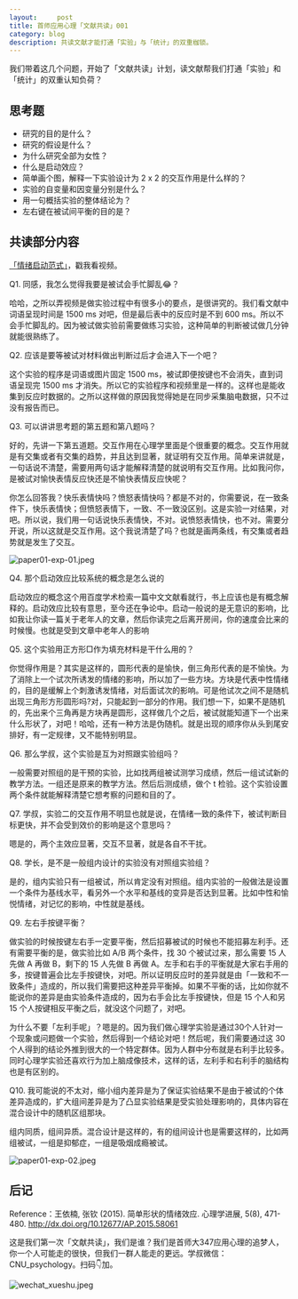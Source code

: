 ```yaml
---
layout:     post
title: 首师应用心理「文献共读」001
category: blog
description: 共读文献才能打通「实验」与「统计」的双重枷锁。
---
```


我们带着这几个问题，开始了「文献共读」计划，读文献帮我们打通「实验」和「统计」的双重认知负荷？

## 思考题

* 研究的目的是什么？
* 研究的假设是什么？
* 为什么研究全部为女性？
* 什么是启动效应？
* 简单画个图，解释一下实验设计为 2 x 2 的交互作用是什么样的？
* 实验的自变量和因变量分别是什么？
* 用一句概括实验的整体结论为？
* 左右键在被试间平衡的目的是？

## 共读部分内容

[「情绪启动范式」](http://1257355643.vod2.myqcloud.com/a589a973vodtranscq1257355643/10441c9e5285890789447844265/v.f30.mp4)，戳我看视频。

Q1. 同感，我怎么觉得我要是被试会手忙脚乱😂？

哈哈，之所以弄视频是做实验过程中有很多小的要点，是很讲究的。我们看文献中词语呈现时间是 1500 ms 对吧，但是最后表中的反应时是不到 600 ms。所以不会手忙脚乱的。因为被试做实验前需要做练习实验，这种简单的判断被试做几分钟就能很熟练了。

Q2. 应该是要等被试对材料做出判断过后才会进入下一个吧？

这个实验的程序是词语或图片固定 1500 ms，被试即便按键也不会消失，直到词语呈现完 1500 ms 才消失。所以它的实验程序和视频里是一样的。这样也是能收集到反应时数据的。之所以这样做的原因我觉得她是在同步采集脑电数据，只不过没有报告而已。

Q3. 可以讲讲思考题的第五题和第八题吗？

好的，先讲一下第五道题。交互作用在心理学里面是个很重要的概念。交互作用就是有交集或者有交集的趋势，并且达到显著，就证明有交互作用。简单来讲就是，一句话说不清楚，需要用两句话才能解释清楚的就说明有交互作用。比如我问你，是被试对愉快表情反应快还是不愉快表情反应快呢？

你怎么回答我？快乐表情快吗？愤怒表情快吗？都是不对的，你需要说，在一致条件下，快乐表情快；但愤怒表情下，一致、不一致没区别。这是实验一对结果，对吧。所以说，我们用一句话说快乐表情快，不对。说愤怒表情快，也不对。需要分开说，所以这就是交互作用。这个我说清楚了吗？也就是画两条线，有交集或者趋势就是发生了交互。

![paper01-exp-01.jpeg](http://pics.zapp926.top/cnu/paper01-exp-01.jpeg)

Q4. 那个启动效应比较系统的概念是怎么说的

启动效应的概念这个用百度学术检索一篇中文文献看就行，书上应该也是有概念解释的。启动效应比较有意思，至今还在争论中。启动一般说的是无意识的影响，比如我让你读一篇关于老年人的文章，然后你读完之后离开房间，你的速度会比来的时候慢。也就是受到文章中老年人的影响

Q5. 这个实验用正方形□作为填充材料是干什么用的？

你觉得作用是？其实是这样的，圆形代表的是愉快，倒三角形代表的是不愉快。为了消除上一个试次所诱发的情绪的影响，所以加了一些方块。方块是代表中性情绪的，目的是缓解上个刺激诱发情绪，对后面试次的影响。可是他试次之间不是随机出现三角形方形圆形吗?对，只能起到一部分的作用。我们想一下，如果不是随机的，先出来个三角再是方块再是圆形，这样做几个之后，被试就能知道下一个出来什么形状了，对吧！哈哈，还有一种方法是伪随机。就是出现的顺序你从头到尾安排好，有一定规律，又不能特别明显。

Q6. 那么学叔，这个实验是互为对照跟实验组吗？

一般需要对照组的是干预的实验，比如找两组被试测学习成绩，然后一组试试新的教学方法。一组还是原来的教学方法。然后后测成绩，做个 t 检验。这个实验设置两个条件就能解释清楚它想考察的问题和目的了。

Q7. 学叔，实验二的交互作用不明显也就是说，在情绪一致的条件下，被试判断目标更快，并不会受到效价的影响是这个意思吗？

嗯是的，两个主效应显著，交互不显著，就是各自不干扰。

Q8. 学长，是不是一般组内设计的实验没有对照组实验组？

是的，组内实验只有一组被试，所以肯定没有对照组。组内实验的一般做法是设置一个条件为基线水平，看另外一个水平和基线的变异是否达到显著。比如中性和愉悦情绪，对记忆的影响，中性就是基线。

Q9. 左右手按键平衡？

做实验的时候按键左右手一定要平衡，然后招募被试的时候也不能招募左利手。还有需要平衡的是，做实验比如 A/B 两个条件，找 30 个被试过来，那么需要 15 人先做 A 再做 B，剩下的 15 人先做 B 再做 A。左手和右手的平衡就是大家右手用的多，按键普遍会比左手按键快，对吧。所以证明反应时的差异就是由「一致和不一致条件」造成的，所以我们需要把这种差异平衡掉。如果不平衡的话，比如你就不能说你的差异是由实验条件造成的，因为右手会比左手按键快，但是 15 个人和另 15 个人按键相反平衡之后，就没这个问题了，对吧。

为什么不要「左利手呢」？嗯是的。因为我们做心理学实验是通过30个人针对一个现象或问题做一个实验，然后得到一个结论对吧！然后呢，我们需要通过这 30 个人得到的结论外推到很大的一个特定群体。因为人群中分布就是右利手比较多。同时心理学实验还喜欢行为加上脑成像技术，这样的话，左利手和右利手的脑结构也是有区别的。

Q10. 我可能说的不太对，缩小组内差异是为了保证实验结果不是由于被试的个体差异造成的，扩大组间差异是为了凸显实验结果是受实验处理影响的，具体内容在混合设计中的随机区组那块。

组内同质，组间异质。混合设计是这样的，有的组间设计也是需要这样的，比如两组被试，一组是抑郁症，一组是吸烟成瘾被试。

![paper01-exp-02.jpeg](http://pics.zapp926.top/cnu/paper01-exp-02.jpeg)

## 后记

Reference：王依楠, 张钦 (2015). 简单形状的情绪效应. 心理学进展, 5(8), 471-480. http://dx.doi.org/10.12677/AP.2015.58061

这是我们第一次「文献共读」，我们是谁？我们是首师大347应用心理的追梦人，你一个人可能走的很快，但我们一群人能走的更远。学叔微信：CNU_psychology。扫码👇加。

![wechat_xueshu.jpeg](http://pics.zapp926.top/cnu/wechat_xueshu.jpeg)


